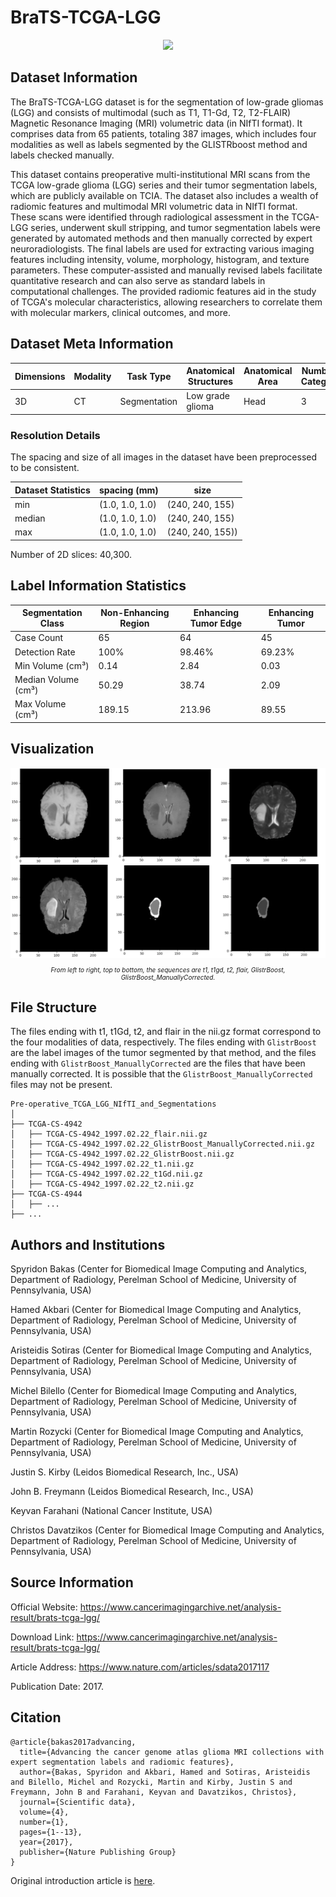 # BraTS-TCGA-LGG

<div align="center">
    <a href="https://github.com/openmedlab/"><img width="300px" height="auto" src="appendix/BraTS-TCGA-LGG_0.avif"></a>
</div>
<p style="text-align:center;font-size:10px;"><em></em></p>

## Dataset Information

The BraTS-TCGA-LGG dataset is for the segmentation of low-grade gliomas (LGG) and consists of multimodal (such as T1, T1-Gd, T2, T2-FLAIR) Magnetic Resonance Imaging (MRI) volumetric data (in NIfTI format). It comprises data from 65 patients, totaling 387 images, which includes four modalities as well as labels segmented by the GLISTRboost method and labels checked manually.

This dataset contains preoperative multi-institutional MRI scans from the TCGA low-grade glioma (LGG) series and their tumor segmentation labels, which are publicly available on TCIA. The dataset also includes a wealth of radiomic features and multimodal MRI volumetric data in NIfTI format. These scans were identified through radiological assessment in the TCGA-LGG series, underwent skull stripping, and tumor segmentation labels were generated by automated methods and then manually corrected by expert neuroradiologists. The final labels are used for extracting various imaging features including intensity, volume, morphology, histogram, and texture parameters. These computer-assisted and manually revised labels facilitate quantitative research and can also serve as standard labels in computational challenges. The provided radiomic features aid in the study of TCGA's molecular characteristics, allowing researchers to correlate them with molecular markers, clinical outcomes, and more.

## Dataset Meta Information

| Dimensions | Modality | Task Type | Anatomical Structures | Anatomical Area | Number of Categories | Data Volume | File Format |
|------------|----------|-----------|-----------------------|-----------------|----------------------|-------------|-------------|
| 3D         | CT       | Segmentation | Low grade glioma      | Head            | 3                    | 65          | .nii.gz     |


### Resolution Details

The spacing and size of all images in the dataset have been preprocessed to be consistent.

| Dataset Statistics | spacing (mm)     | size            |
|--------------------|------------------|-----------------|
| min                | (1.0, 1.0, 1.0)              | (240, 240, 155)     |
| median             | (1.0, 1.0, 1.0)           | (240, 240, 155) |
| max                | (1.0, 1.0, 1.0)              | (240, 240, 155)) |

Number of 2D slices: 40,300.

## Label Information Statistics

| Segmentation Class | Non-Enhancing Region | Enhancing Tumor Edge | Enhancing Tumor |
|--------------------|----------------------|----------------------|-----------------|
| Case Count         | 65                   | 64                   | 45              |
| Detection Rate     | 100%                 | 98.46%               | 69.23%          |
| Min Volume (cm³)   | 0.14                 | 2.84                 | 0.03            |
| Median Volume (cm³)| 50.29                | 38.74                | 2.09            |
| Max Volume (cm³)   | 189.15               | 213.96               | 89.55           |


## Visualization

<div align="center">
    <a href="https://github.com/openmedlab/"><img width="700px" height="auto" src="appendix/BraTS-TCGA-LGG_1.webp"></a>
</div>
<p style="text-align:center;font-size:10px;"><em> From left to right, top to bottom, the sequences are t1, t1gd, t2, flair, GlistrBoost, GlistrBoost_ManuallyCorrected.</em></p>

## File Structure

The files ending with t1, t1Gd, t2, and flair in the nii.gz format correspond to the four modalities of data, respectively. The files ending with `GlistrBoost` are the label images of the tumor segmented by that method, and the files ending with `GlistrBoost_ManuallyCorrected` are the files that have been manually corrected. It is possible that the `GlistrBoost_ManuallyCorrected` files may not be present.

``` 
Pre-operative_TCGA_LGG_NIfTI_and_Segmentations
│
├── TCGA-CS-4942
│   ├── TCGA-CS-4942_1997.02.22_flair.nii.gz
│   ├── TCGA-CS-4942_1997.02.22_GlistrBoost_ManuallyCorrected.nii.gz
│   ├── TCGA-CS-4942_1997.02.22_GlistrBoost.nii.gz
│   ├── TCGA-CS-4942_1997.02.22_t1.nii.gz
│   ├── TCGA-CS-4942_1997.02.22_t1Gd.nii.gz
│   ├── TCGA-CS-4942_1997.02.22_t2.nii.gz
├── TCGA-CS-4944
│   ├── ...
├── ...
```

## Authors and Institutions

Spyridon Bakas (Center for Biomedical Image Computing and Analytics, Department of Radiology, Perelman School of Medicine, University of Pennsylvania, USA)

Hamed Akbari (Center for Biomedical Image Computing and Analytics, Department of Radiology, Perelman School of Medicine, University of Pennsylvania, USA)

Aristeidis Sotiras (Center for Biomedical Image Computing and Analytics, Department of Radiology, Perelman School of Medicine, University of Pennsylvania, USA)

Michel Bilello (Center for Biomedical Image Computing and Analytics, Department of Radiology, Perelman School of Medicine, University of Pennsylvania, USA)

Martin Rozycki (Center for Biomedical Image Computing and Analytics, Department of Radiology, Perelman School of Medicine, University of Pennsylvania, USA)

Justin S. Kirby (Leidos Biomedical Research, Inc., USA)

John B. Freymann (Leidos Biomedical Research, Inc., USA)

Keyvan Farahani (National Cancer Institute, USA)

Christos Davatzikos (Center for Biomedical Image Computing and Analytics, Department of Radiology, Perelman School of Medicine, University of Pennsylvania, USA)


## Source Information

Official Website: https://www.cancerimagingarchive.net/analysis-result/brats-tcga-lgg/

Download Link: https://www.cancerimagingarchive.net/analysis-result/brats-tcga-lgg/

Article Address: https://www.nature.com/articles/sdata2017117

Publication Date: 2017.

## Citation

``` 
@article{bakas2017advancing,
  title={Advancing the cancer genome atlas glioma MRI collections with expert segmentation labels and radiomic features},
  author={Bakas, Spyridon and Akbari, Hamed and Sotiras, Aristeidis and Bilello, Michel and Rozycki, Martin and Kirby, Justin S and Freymann, John B and Farahani, Keyvan and Davatzikos, Christos},
  journal={Scientific data},
  volume={4},
  number={1},
  pages={1--13},
  year={2017},
  publisher={Nature Publishing Group}
}
```

Original introduction article is [here](https://zhuanlan.zhihu.com/p/673407841).
